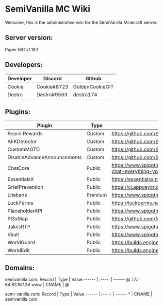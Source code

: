 # SemiVanilla MC Wiki

Welcome, this is the administrative wiki for the SemiVanilla Minecraft server.

## Server version:

Paper MC v1.18.1

## Developers:
Developer |   Discord   | Github
--------- | ----------- | ---------
Cookie    | Cookie#8723 | GoldenCookieGIT
Destro    | Destro#9563 | destro174

## Plugins:
Plugin                      |  Type    |      Link       | Maintainer
--------------------------- | -------- | --------------- | ----------
Rejoin Rewards              | Custom   | https://github.com/SemiVanilla-MC/RejoinRewards | Cookie
AFKDetector                 | Custom   | https://github.com/SemiVanilla-MC/AFKDetector | Destro174
CustomMOTD                  | Custom   | https://github.com/SemiVanilla-MC/CustomMOTD | Destro174
DisableAdvanceAnnouncements | Custom   | https://github.com/SemiVanilla-MC/DisableAdvanceAnnouncements | Destro174
ChatCore                    | Public   | https://www.spigotmc.org/resources/chat-core-manage-control-format-your-chat-everything-youll-ever-need.97447/ | NA
EssentialsX                 | Public   | https://essentialsx.net/downloads.html | NA
GriefPrevention             | Public   | https://ci.appveyor.com/project/RoboMWM39862/griefprevention/builds/41849798 | NA
Litebans                    | Premium  | https://www.spigotmc.org/resources/litebans.3715/ | NA
LuckPerms                   | Public   | https://luckperms.net/download | NA
PlaceholderAPI              | Public   | https://www.spigotmc.org/resources/placeholderapi.6245/ | NA
Pl3xMap                     | Public   | https://github.com/NeumimTo/Pl3xMap | NA
JakesRTP                    | Public   | https://www.spigotmc.org/resources/jakes-rtp.80201/ | NA
Vault                       | Public   | https://www.spigotmc.org/resources/vault.34315/ | NA
WorldGuard                  | Public   | https://builds.enginehub.org/job/worldguard?branch=master | NA
WorldEdit                   | Public   | https://builds.enginehub.org/job/worldedit?branch=master | NA

## Domains:
semivanilla.com:
Record |  Type  | Value
------ | :----: | ------
@      |   A    | 64.83.167.34
www    | CNAME  | @

semi-vanilla.com:
Record |  Type  | Value
------ | :----: | ------
\*      |   CNAME    | semivanilla.com
